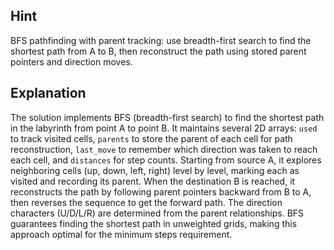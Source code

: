 ## Hint
BFS pathfinding with parent tracking: use breadth-first search to find the shortest path from A to B, then reconstruct the path using stored parent pointers and direction moves.

## Explanation
The solution implements BFS (breadth-first search) to find the shortest path in the labyrinth from point A to point B. It maintains several 2D arrays: `used` to track visited cells, `parents` to store the parent of each cell for path reconstruction, `last_move` to remember which direction was taken to reach each cell, and `distances` for step counts. Starting from source A, it explores neighboring cells (up, down, left, right) level by level, marking each as visited and recording its parent. When the destination B is reached, it reconstructs the path by following parent pointers backward from B to A, then reverses the sequence to get the forward path. The direction characters (U/D/L/R) are determined from the parent relationships. BFS guarantees finding the shortest path in unweighted grids, making this approach optimal for the minimum steps requirement.
